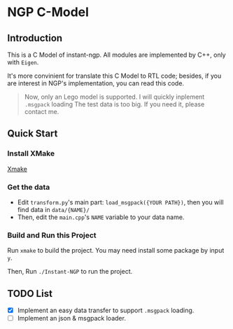 # NGP C-Model
## Introduction
This is a C Model of instant-ngp. All modules are implemented by C++, only with `Eigen`.

It's more convinient for translate this C Model to RTL code; besides, if you are interest in NGP's implementation, you can read this code.

> Now, only an Lego model is supported. I will quickly inplement `.msgpack` loading
> The test data is too big. If you need it, please contact me.

## Quick Start
### Install XMake
[Xmake](https://xmake.io/#/getting_started)

### Get the data
- Edit `transform.py`'s main part: `load_msgpack({YOUR PATH})`, then you will find data in `data/{NAME}/`
- Then, edit the `main.cpp`'s `NAME` variable to your data name.

### Build and Run this Project
Run `xmake` to build the project. You may need install some package by input `y`.

Then, Run `./Instant-NGP` to run the project.

## TODO List
- [x] Implement an easy data transfer to support `.msgpack` loading.
- [ ] Implement an json & msgpack loader.
